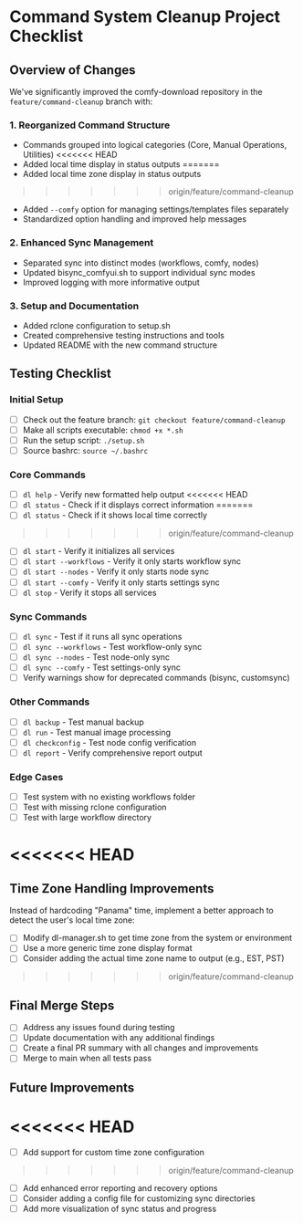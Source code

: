 # Command System Cleanup Project Checklist

## Overview of Changes

We've significantly improved the comfy-download repository in the `feature/command-cleanup` branch with:

### 1. Reorganized Command Structure
- Commands grouped into logical categories (Core, Manual Operations, Utilities)
<<<<<<< HEAD
- Added local time display in status outputs
=======
- Added local time zone display in status outputs
>>>>>>> origin/feature/command-cleanup
- Added `--comfy` option for managing settings/templates files separately
- Standardized option handling and improved help messages

### 2. Enhanced Sync Management
- Separated sync into distinct modes (workflows, comfy, nodes)
- Updated bisync_comfyui.sh to support individual sync modes
- Improved logging with more informative output

### 3. Setup and Documentation
- Added rclone configuration to setup.sh
- Created comprehensive testing instructions and tools
- Updated README with the new command structure

## Testing Checklist

### Initial Setup
- [ ] Check out the feature branch: `git checkout feature/command-cleanup`
- [ ] Make all scripts executable: `chmod +x *.sh`
- [ ] Run the setup script: `./setup.sh`
- [ ] Source bashrc: `source ~/.bashrc`

### Core Commands
- [ ] `dl help` - Verify new formatted help output
<<<<<<< HEAD
- [ ] `dl status` - Check if it displays correct information
=======
- [ ] `dl status` - Check if it shows local time correctly
>>>>>>> origin/feature/command-cleanup
- [ ] `dl start` - Verify it initializes all services
- [ ] `dl start --workflows` - Verify it only starts workflow sync
- [ ] `dl start --nodes` - Verify it only starts node sync
- [ ] `dl start --comfy` - Verify it only starts settings sync
- [ ] `dl stop` - Verify it stops all services

### Sync Commands
- [ ] `dl sync` - Test if it runs all sync operations
- [ ] `dl sync --workflows` - Test workflow-only sync
- [ ] `dl sync --nodes` - Test node-only sync
- [ ] `dl sync --comfy` - Test settings-only sync
- [ ] Verify warnings show for deprecated commands (bisync, customsync)

### Other Commands
- [ ] `dl backup` - Test manual backup
- [ ] `dl run` - Test manual image processing
- [ ] `dl checkconfig` - Test node config verification
- [ ] `dl report` - Verify comprehensive report output

### Edge Cases
- [ ] Test system with no existing workflows folder
- [ ] Test with missing rclone configuration
- [ ] Test with large workflow directory

<<<<<<< HEAD
=======
## Time Zone Handling Improvements

Instead of hardcoding "Panama" time, implement a better approach to detect the user's local time zone:

- [ ] Modify dl-manager.sh to get time zone from the system or environment
- [ ] Use a more generic time zone display format
- [ ] Consider adding the actual time zone name to output (e.g., EST, PST)

>>>>>>> origin/feature/command-cleanup
## Final Merge Steps
- [ ] Address any issues found during testing
- [ ] Update documentation with any additional findings
- [ ] Create a final PR summary with all changes and improvements
- [ ] Merge to main when all tests pass

## Future Improvements
<<<<<<< HEAD
=======
- [ ] Add support for custom time zone configuration
>>>>>>> origin/feature/command-cleanup
- [ ] Add enhanced error reporting and recovery options
- [ ] Consider adding a config file for customizing sync directories
- [ ] Add more visualization of sync status and progress